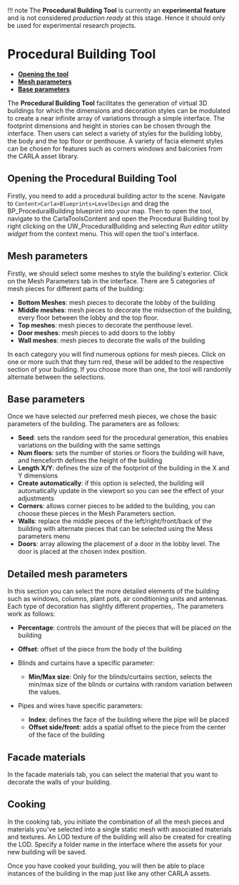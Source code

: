 !!! note
	The __Procedural Building Tool__ is currently an __experimental feature__ and is not considered *production ready* at this stage. Hence it should only be used for experimental research projects.

# Procedural Building Tool

- [__Opening the tool__](#opening-the-procedural-building-tool)
- [__Mesh parameters__](#mesh-parameters)
- [__Base parameters__](#base-parameters)

The __Procedural Building Tool__ facilitates the generation of virtual 3D buildings for which the dimensions and decoration styles can be modulated to create a near infinite array of variations through a simple interface. The footprint dimensions and height in stories can be chosen through the interface. Then users can select a variety of styles for the building lobby, the body and the top floor or penthouse. A variety of facia element styles can be chosen for features such as corners windows and balconies from the CARLA asset library. 

## Opening the Procedural Building Tool

Firstly, you need to add a procedural building actor to the scene. Navigate to `Content>Carla>Blueprints>LevelDesign` and drag the BP_ProceduralBuilding blueprint into your map. Then to open the tool, navigate to the CarlaToolsContent and open the Procedural Building tool by right clicking on the UW_ProceduralBuilding and selecting *Run editor utility widget* from the context menu. This will open the tool's interface. 

## Mesh parameters

Firstly, we should select some meshes to style the building's exterior. Click on the Mesh Parameters tab in the interface. There are 5 categories of mesh pieces for different parts of the building:

- __Bottom Meshes__: mesh pieces to decorate the lobby of the building
- __Middle meshes__: mesh pieces to decorate the midsection of the building, every floor between the lobby and the top floor.
- __Top meshes__: mesh pieces to decorate the penthouse level.
- __Door meshes__: mesh pieces to add doors to the lobby
- __Wall meshes__: mesh pieces to decorate the walls of the building

In each category you will find numerous options for mesh pieces. Click on one or more such that they turn red, these will be added to the respective section of your building. If you choose more than one, the tool will randomly alternate between the selections. 

## Base parameters

Once we have selected our preferred mesh pieces, we chose the basic parameters of the building. The parameters are as follows:

- __Seed__: sets the random seed for the procedural generation, this enables variations on the building with the same settings
- __Num floors__: sets the number of stories or floors the building will have, and henceforth defines the height of the building
- __Length X/Y__: defines the size of the footprint of the building in the X and Y dimensions
- __Create automatically__: if this option is selected, the building will automatically update in the viewport so you can see the effect of your adjustments
- __Corners__: allows corner pieces to be added to the building, you can choose these pieces in the Mesh Parameters section.
- __Walls__: replace the middle pieces of the left/right/front/back of the building with alternate pieces that can be selected using the Mess parameters menu
- __Doors__: array allowing the placement of a door in the lobby level. The door is placed at the chosen index position.

## Detailed mesh parameters

In this section you can select the more detailed elements of the building such as windows, columns, plant pots, air conditioning units and antennas. Each type of decoration has slightly different properties,. The parameters work as follows:

* __Percentage__: controls the amount of the pieces that will be placed on the building
* __Offset__: offset of the piece from the body of the building

* Blinds and curtains have a specific parameter:
	* __Min/Max size__: Only for the blinds/curtains section, selects the min/max size of the blinds or curtains with random variation between the values.

* Pipes and wires have specific parameters:
	* __Index__: defines the face of the building where the pipe will be placed
	* __Offset side/front__: adds a spatial offset to the piece from the center of the face of the building

## Facade materials

In the facade materials tab, you can select the material that you want to decorate the walls of your building.

## Cooking

In the cooking tab, you initiate the combination of all the mesh pieces and materials you've selected into a single static mesh with associated materials and textures. An LOD texture of the building will also be created for creating the LOD. Specify a folder name in the interface where the assets for your new building will be saved.

Once you have cooked your building, you will then be able to place instances of the building in the map just like any other CARLA assets.












